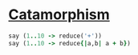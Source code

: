 [1]: https://rosettacode.org/wiki/Catamorphism

# [Catamorphism][1]

```ruby
say (1..10 -> reduce('+'))
say (1..10 -> reduce{|a,b| a + b})
```
